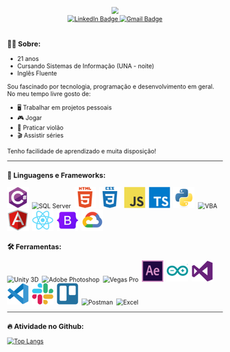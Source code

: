 <div id="header" align="center">
  <img src="https://media.giphy.com/media/M9kgjEsLG6LMbYC9dl/giphy.gif" width="200"/>
  
  <div id="badges">
    <a href="https://www.linkedin.com/in/pedro-barros-85574b191/">
      <img src="https://img.shields.io/badge/LinkedIn-blue?style=for-the-badge&logo=linkedin&logoColor=white" alt="LinkedIn Badge"/>
    </a>
    <a href="mailto:pedrobarros.edt@gmail.com">
      <img src="https://img.shields.io/badge/Gmail-red?style=for-the-badge&logo=gmail&logoColor=white" alt="Gmail Badge"/>
    </a>
  </div>
  
  <img src="https://komarev.com/ghpvc/?username=Pedro-Barros77&style=flat-square&color=blue" alt=""/>
  
</div>

### :man_technologist: Sobre:
- 21 anos
- Cursando Sistemas de Informação (UNA - noite)
- Inglês Fluente

Sou fascinado por tecnologia, programação e desenvolvimento em geral.<br>
No meu tempo livre gosto de:
- :desktop_computer: Trabalhar em projetos pessoais
- :video_game: Jogar
- :guitar: Praticar violão
- :clapper: Assistir séries

Tenho facilidade de aprendizado e muita disposição!

---

### :triangular_flag_on_post: Linguagens e Frameworks:

<div>
  <!-- C# -->
  <img src="https://github.com/devicons/devicon/blob/master/icons/csharp/csharp-original.svg" title="C#" alt="C#" width="50" height="50"/>&nbsp;
  <!-- SQL Server -->
  <img src="https://i.imgur.com/4cmXLf7.png" title="SQL Server" alt="SQL Server" width="50" height="50"/>&nbsp;
  <!-- Html 5 -->
  <img src="https://github.com/devicons/devicon/blob/master/icons/html5/html5-plain-wordmark.svg" title="Html 5" alt="Html 5" width="50" height="50"/>&nbsp;
  <!-- CSS 3 -->
  <img src="https://github.com/devicons/devicon/blob/master/icons/css3/css3-plain-wordmark.svg" title="CSS 3" alt="CSS 3" width="50" height="50"/>&nbsp;
  <!-- Javascript -->
  <img src="https://github.com/devicons/devicon/blob/master/icons/javascript/javascript-original.svg" title="Javascript" alt="Javascript" width="50"height="50"/>&nbsp;
  <!-- Typescript -->
  <img src="https://github.com/devicons/devicon/blob/master/icons/typescript/typescript-original.svg" title="Typescript" alt="Typescript" width="50"height="50"/>&nbsp;
  <!-- Python -->
  <img src="https://github.com/devicons/devicon/blob/master/icons/python/python-original.svg" title="Python" alt="Python" width="50" height="50"/>&nbsp;
  <!-- VBA -->
  <img src="https://cdn3.iconfinder.com/data/icons/flat-design-spreadsheet-set-5/24/macros-vba-512.png" title="VBA" alt="VBA" width="50" height="50"/>&nbsp;
  <!-- Angular JS -->
  <img src="https://github.com/devicons/devicon/blob/master/icons/angularjs/angularjs-original.svg" title="Angular JS" alt="Angular JS" width="50" height="50"/>&nbsp;
  <!-- React Native -->
  <img src="https://github.com/devicons/devicon/blob/master/icons/react/react-original.svg" title="React Native" alt="React Native" width="50" height="50"/>&nbsp;
  <!-- Bootstrap -->
  <img src="https://github.com/devicons/devicon/blob/master/icons/bootstrap/bootstrap-original.svg" title="Bootstrap" alt="Bootstrap" width="50" height="50"/>&nbsp;
  <!-- Google Cloud -->
  <img src="https://github.com/devicons/devicon/blob/master/icons/googlecloud/googlecloud-original.svg" title="Google Cloud" alt="Google Cloud" width="50" height="50"/>&nbsp;
</div>
  
### :hammer_and_wrench: Ferramentas:
<div>
  <!-- Unity 3D -->
  <img src="https://cdn.icon-icons.com/icons2/3053/PNG/512/unity_editor_macos_bigsur_icon_189588.png" title="Unity 3D" alt="Unity 3D" width="50" height="50"/>&nbsp;
  <!-- Adobe Photoshop -->
  <img src="https://cdn-icons-png.flaticon.com/128/5968/5968520.png" title="Adobe Photoshop" alt="Adobe Photoshop" width="50" height="50"/>&nbsp;
  <!-- Vegas Pro -->
  <img src="https://upload.wikimedia.org/wikipedia/commons/0/02/VEGAS-Pro-Icon.png" title="Vegas Pro" alt="Vegas Pro" width="50" height="50"/>&nbsp;
  <!-- Adobe After Effects -->
  <img src="https://github.com/devicons/devicon/blob/master/icons/aftereffects/aftereffects-original.svg" title="Adobe After Effects" alt="Adobe After Effects" width="50" height="50"/>&nbsp;
  <!-- Arduino -->
  <img src="https://github.com/devicons/devicon/blob/master/icons/arduino/arduino-original.svg" title="Arduino" alt="Arduino" width="50" height="50"/>&nbsp;
  <!-- Visual Studio -->
  <img src="https://github.com/devicons/devicon/blob/master/icons/visualstudio/visualstudio-plain.svg" title="Visual Studio" alt="Visual Studio" width="50" height="50"/>&nbsp;
  <!-- VS Code -->
  <img src="https://github.com/devicons/devicon/blob/master/icons/vscode/vscode-original.svg" title="VS Code" alt="VS Code" width="50" height="50"/>&nbsp;
  <!-- Slack -->
  <img src="https://github.com/devicons/devicon/blob/master/icons/slack/slack-original.svg" title="Slack" alt="Slack" width="50" height="50"/>&nbsp;
  <!-- Trello -->
  <img src="https://github.com/devicons/devicon/blob/master/icons/trello/trello-plain.svg" title="Trello" alt="Trello" width="50" height="50"/>&nbsp;
  <!-- Postman -->
  <img src="https://user-images.githubusercontent.com/2676579/34940598-17cc20f0-f9be-11e7-8c6d-f0190d502d64.png" title="Postman" alt="Postman" width="50" height="50"/>&nbsp;
  <!-- Excel -->
  <img src="https://img.icons8.com/color/2x/ms-excel.png" title="Excel" alt="Excel" width="50" height="50"/>&nbsp;
</div>

---

### :fire: Atividade no Github:

[![Top Langs](https://github-readme-stats.vercel.app/api/top-langs/?username=Pedro-Barros77&layout=compact&theme=vision-friendly-dark)](https://github.com/anuraghazra/github-readme-stats)
